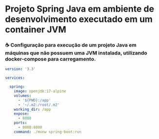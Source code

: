 # Projeto Spring Java em ambiente de desenvolvimento executado em um container JVM

### ☕ Configuração para execução de um projeto Java em máquinas que não possuem uma JVM instalada, utilizando docker-compose para carregamento.

```yml
version: '3.3'

services:

  spring:
    image: openjdk:17-alpine
    volumes:
      - '${PWD}:/app'
      - '~/.m2:/root/.m2'
    working_dir: /app
    expose:
      - 8080
    ports:
      - 8080:8080
    command: ./mvnw spring-boot:run
```
